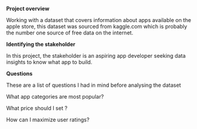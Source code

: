 **Project overview**

Working with a dataset that covers information about apps available on the apple store, this dataset was sourced from kaggle.com which is probably the number one source of free data on the internet.

**Identifying the stakeholder**

In this project, the stakeholder is an aspiring app developer seeking data insights to know what app to build.

**Questions**

These are a list of questions I had in mind before analysing the dataset 

What app categories are most popular? 

What price should I set ? 

How can I maximize user ratings?
